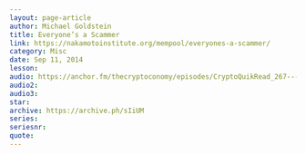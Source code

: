 ```yaml
---
layout: page-article
author: Michael Goldstein
title: Everyone’s a Scammer
link: https://nakamotoinstitute.org/mempool/everyones-a-scammer/
category: Misc
date: Sep 11, 2014
lesson: 
audio: https://anchor.fm/thecryptoconomy/episodes/CryptoQuikRead_267---Everyones-a-Scammer-Michael-Goldstein-e4ihq8/a-aigiru
audio2: 
audio3: 
star: 
archive: https://archive.ph/sIiUM
series: 
seriesnr: 
quote: 
---
```

